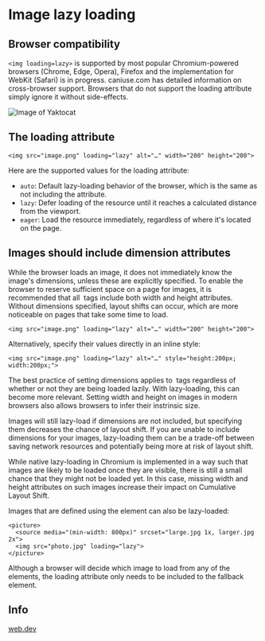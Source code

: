 # Image lazy loading

## Browser compatibility

```<img loading=lazy>``` is supported by most popular Chromium-powered browsers (Chrome, Edge, Opera), Firefox and the implementation for WebKit (Safari) is in progress. caniuse.com has detailed information on cross-browser support. Browsers that do not support the loading attribute simply ignore it without side-effects.

![Image of Yaktocat](https://carlosazaustre.es/static/8f2aa9ce993325615e213b44baf06dd8/7d769/lazy-loading-images-caniuse.png)

## The loading attribute

```
<img src="image.png" loading="lazy" alt="…" width="200" height="200">
```

Here are the supported values for the loading attribute:

* ```auto```: Default lazy-loading behavior of the browser, which is the same as not including the attribute.
* ```lazy```: Defer loading of the resource until it reaches a calculated distance from the viewport.
* ```eager```: Load the resource immediately, regardless of where it's located on the page.

## Images should include dimension attributes

While the browser loads an image, it does not immediately know the image's dimensions, unless these are explicitly specified. To enable the browser to reserve sufficient space on a page for images, it is recommended that all <img> tags include both width and height attributes. Without dimensions specified, layout shifts can occur, which are more noticeable on pages that take some time to load.


```<img src="image.png" loading="lazy" alt="…" width="200" height="200">```

Alternatively, specify their values directly in an inline style:


```<img src="image.png" loading="lazy" alt="…" style="height:200px; width:200px;">```

The best practice of setting dimensions applies to <img> tags regardless of whether or not they are being loaded lazily. With lazy-loading, this can become more relevant. Setting width and height on images in modern browsers also allows browsers to infer their instrinsic size.

Images will still lazy-load if dimensions are not included, but specifying them decreases the chance of layout shift. If you are unable to include dimensions for your images, lazy-loading them can be a trade-off between saving network resources and potentially being more at risk of layout shift.

While native lazy-loading in Chromium is implemented in a way such that images are likely to be loaded once they are visible, there is still a small chance that they might not be loaded yet. In this case, missing width and height attributes on such images increase their impact on Cumulative Layout Shift.

Images that are defined using the <picture> element can also be lazy-loaded:


```
<picture>
  <source media="(min-width: 800px)" srcset="large.jpg 1x, larger.jpg 2x">
  <img src="photo.jpg" loading="lazy">
</picture>
```

Although a browser will decide which image to load from any of the <source> elements, the loading attribute only needs to be included to the fallback <img> element.

## Info
[web.dev](https://web.dev/native-lazy-loading/#improved-data-savings-and-distance-from-viewport-thresholds)
